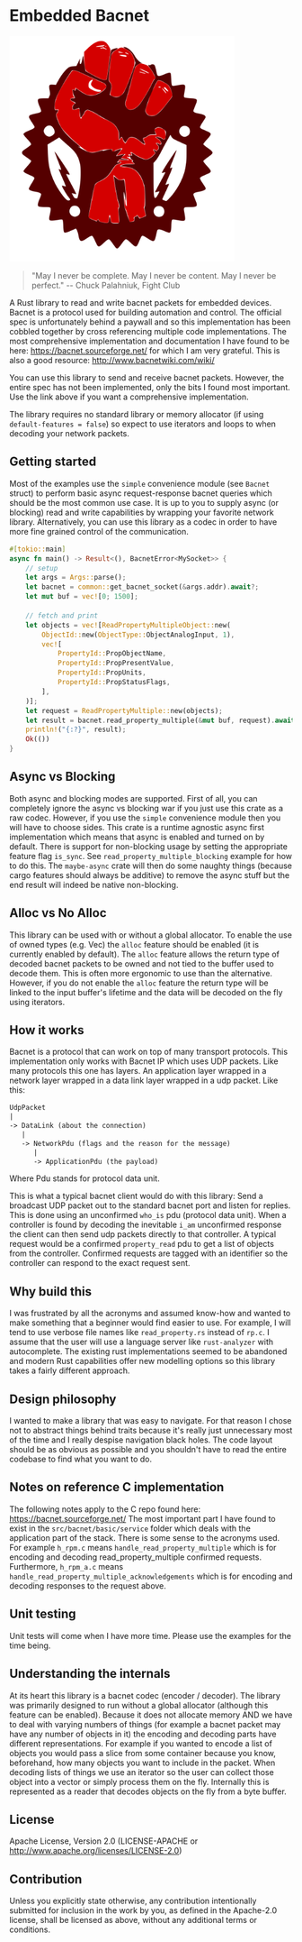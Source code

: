 # Embedded Bacnet

<img src="logo.svg" alt="an obscure reference to a movie" width="400"/>

> "May I never be complete. May I never be content. May I never be perfect."
-- Chuck Palahniuk, Fight Club 

A Rust library to read and write bacnet packets for embedded devices. Bacnet is a protocol used for building automation and control. 
The official spec is unfortunately behind a paywall and so this implementation has been cobbled together by cross referencing multiple code implementations.
The most comprehensive implementation and documentation I have found to be here: https://bacnet.sourceforge.net/ for which I am very grateful. This is also a good resource: http://www.bacnetwiki.com/wiki/

You can use this library to send and receive bacnet packets. However, the entire spec has not been implemented, only the bits I found most important. Use the link above if you want a comprehensive implementation. 

The library requires no standard library or memory allocator (if using `default-features = false`) so expect to use iterators and loops to when decoding your network packets.

## Getting started

Most of the examples use the `simple` convenience module (see `Bacnet` struct) to perform basic async request-response bacnet queries which should be the most common use case. It is up to you to supply async (or blocking) read and write capabilities by wrapping your favorite network library. Alternatively, you can use this library as a codec in order to have more fine grained control of the communication.

```rust
#[tokio::main]
async fn main() -> Result<(), BacnetError<MySocket>> {
    // setup
    let args = Args::parse();
    let bacnet = common::get_bacnet_socket(&args.addr).await?;
    let mut buf = vec![0; 1500];

    // fetch and print
    let objects = vec![ReadPropertyMultipleObject::new(
        ObjectId::new(ObjectType::ObjectAnalogInput, 1),
        vec![
            PropertyId::PropObjectName,
            PropertyId::PropPresentValue,
            PropertyId::PropUnits,
            PropertyId::PropStatusFlags,
        ],
    )];
    let request = ReadPropertyMultiple::new(objects);
    let result = bacnet.read_property_multiple(&mut buf, request).await?;
    println!("{:?}", result);
    Ok(())
}
```

## Async vs Blocking

Both async and blocking modes are supported. First of all, you can completely ignore the async vs blocking war if you just use this crate as a raw codec. However, if you use the `simple` convenience module then you will have to choose sides. 
This crate is a runtime agnostic async first implementation which means that async is enabled and turned on by default. There is support for non-blocking usage by setting the appropriate feature flag `is_sync`. See `read_property_multiple_blocking` example for how to do this. 
The `maybe-async` crate will then do some naughty things (because cargo features should always be additive) to remove the async stuff but the end result will indeed be native non-blocking.

## Alloc vs No Alloc

This library can be used with or without a global allocator. To enable the use of owned types (e.g. Vec) the `alloc` feature should be enabled (it is currently enabled by default). The `alloc` feature allows the return type of decoded bacnet packets to be owned and not tied to the buffer used to decode them. This is often more ergonomic to use than the alternative. However, if you do not enable the `alloc` feature the return type will be linked to the input buffer's lifetime and the data will be decoded on the fly using iterators.

## How it works

Bacnet is a protocol that can work on top of many transport protocols. This implementation only works with Bacnet IP which uses UDP packets. Like many protocols this one has layers. 
An application layer wrapped in a network layer wrapped in a data link layer wrapped in a udp packet. Like this:

```
UdpPacket
|
-> DataLink (about the connection)
   |
   -> NetworkPdu (flags and the reason for the message)
      |
      -> ApplicationPdu (the payload)
```

Where Pdu stands for protocol data unit.

This is what a typical bacnet client would do with this library: Send a broadcast UDP packet out to the standard bacnet port and listen for replies. 
This is done using an unconfirmed `who_is` pdu (protocol data unit). When a controller is found by decoding the inevitable `i_am` unconfirmed response the client can then send udp packets directly to that controller.
A typical request would be a confirmed `property_read` pdu to get a list of objects from the controller. Confirmed requests are tagged with an identifier so the controller can respond to the exact request sent.

## Why build this

I was frustrated by all the acronyms and assumed know-how and wanted to make something that a beginner would find easier to use. 
For example, I will tend to use verbose file names like `read_property.rs` instead of `rp.c`. I assume that the user will use a language server like `rust-analyzer` with autocomplete.
The existing rust implementations seemed to be abandoned and modern Rust capabilities offer new modelling options so this library takes a fairly different approach.

## Design philosophy

I wanted to make a library that was easy to navigate.
For that reason I chose not to abstract things behind traits because it's really just unnecessary most of the time and I really despise navigation black holes.
The code layout should be as obvious as possible and you shouldn't have to read the entire codebase to find what you want to do. 

## Notes on reference C implementation

The following notes apply to the C repo found here: https://bacnet.sourceforge.net/
The most important part I have found to exist in the `src/bacnet/basic/service` folder which deals with the application part of the stack. 
There is some sense to the acronyms used. 
For example `h_rpm.c` means `handle_read_property_multiple` which is for encoding and decoding read_property_multiple confirmed requests.
Furthermore, `h_rpm_a.c` means `handle_read_property_multiple_acknowledgements` which is for encoding and decoding responses to the request above.

## Unit testing

Unit tests will come when I have more time. Please use the examples for the time being.

## Understanding the internals

At its heart this library is a bacnet codec (encoder / decoder). The library was primarily designed to run without a global allocator (although this feature can be enabled). Because it does not allocate memory AND we have to deal with varying numbers of things (for example a bacnet packet may have any number
of objects in it) the encoding and decoding parts have different representations. 
For example if you wanted to encode a list of objects you would pass a slice from some container because you know, beforehand, how many objects you want to include in the packet. 
When decoding lists of things we use an iterator so the user can collect those object into a vector or simply process them on the fly. 
Internally this is represented as a reader that decodes objects on the fly from a byte buffer.

## License

Apache License, Version 2.0 (LICENSE-APACHE or http://www.apache.org/licenses/LICENSE-2.0)

## Contribution

Unless you explicitly state otherwise, any contribution intentionally submitted for inclusion in the work by you, as defined in the Apache-2.0 license, shall be licensed as above, without any additional terms or conditions.